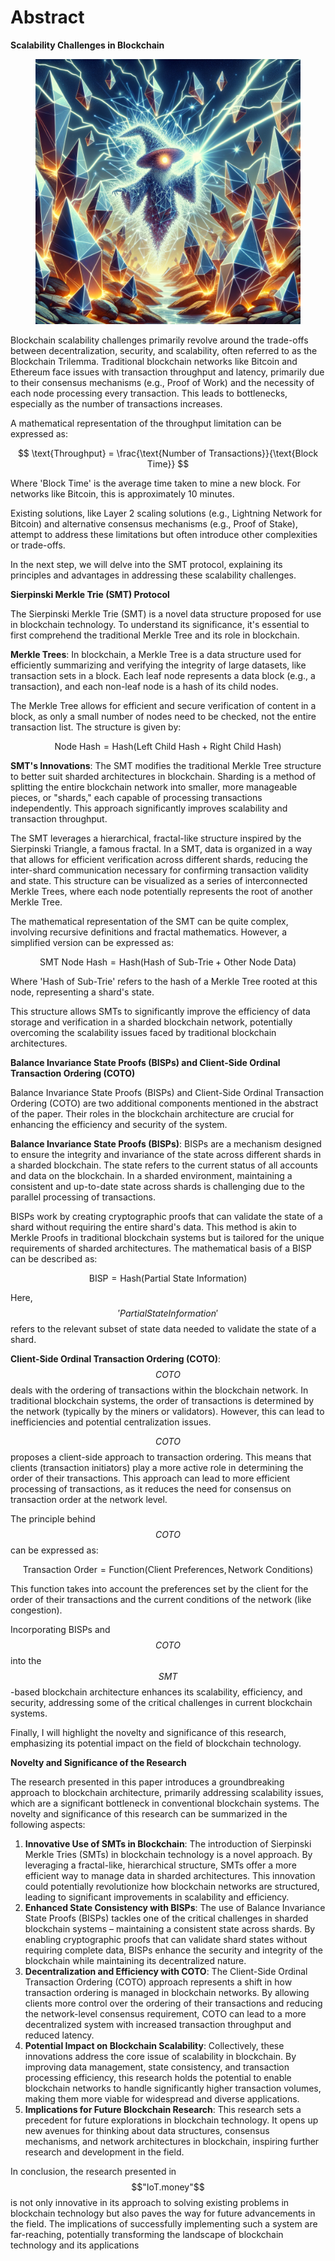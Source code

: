 # Abstract

**Scalability Challenges in Blockchain**

<figure><img src=".gitbook/assets/I_want_you_to_draw_a_bunch_of_sierpinski_triangle_glowing_crystal_shards_sticking_out_of_the_ground,_and_they_all_have_glowing_electric_beams_all_emitting_to_a_central_sierpinski_triangle_shaped_hat_wearing_wizard_that_has_an_eye_in_the_mid.png" alt=""><figcaption></figcaption></figure>

Blockchain scalability challenges primarily revolve around the trade-offs between decentralization, security, and scalability, often referred to as the Blockchain Trilemma. Traditional blockchain networks like Bitcoin and Ethereum face issues with transaction throughput and latency, primarily due to their consensus mechanisms (e.g., Proof of Work) and the necessity of each node processing every transaction. This leads to bottlenecks, especially as the number of transactions increases.

A mathematical representation of the throughput limitation can be expressed as:

$$
\text{Throughput} = \frac{\text{Number of Transactions}}{\text{Block Time}}
$$

Where 'Block Time' is the average time taken to mine a new block. For networks like Bitcoin, this is approximately 10 minutes.

Existing solutions, like Layer 2 scaling solutions (e.g., Lightning Network for Bitcoin) and alternative consensus mechanisms (e.g., Proof of Stake), attempt to address these limitations but often introduce other complexities or trade-offs.

In the next step, we will delve into the SMT protocol, explaining its principles and advantages in addressing these scalability challenges.

**Sierpinski Merkle Trie (SMT) Protocol**

The Sierpinski Merkle Trie (SMT) is a novel data structure proposed for use in blockchain technology. To understand its significance, it's essential to first comprehend the traditional Merkle Tree and its role in blockchain.

**Merkle Trees**: In blockchain, a Merkle Tree is a data structure used for efficiently summarizing and verifying the integrity of large datasets, like transaction sets in a block. Each leaf node represents a data block (e.g., a transaction), and each non-leaf node is a hash of its child nodes.

The Merkle Tree allows for efficient and secure verification of content in a block, as only a small number of nodes need to be checked, not the entire transaction list. The structure is given by:

$$
\text{Node Hash} = \text{Hash}(\text{Left Child Hash} + \text{Right Child Hash})
$$

**SMT's Innovations**: The SMT modifies the traditional Merkle Tree structure to better suit sharded architectures in blockchain. Sharding is a method of splitting the entire blockchain network into smaller, more manageable pieces, or "shards," each capable of processing transactions independently. This approach significantly improves scalability and transaction throughput.

The SMT leverages a hierarchical, fractal-like structure inspired by the Sierpinski Triangle, a famous fractal. In a SMT, data is organized in a way that allows for efficient verification across different shards, reducing the inter-shard communication necessary for confirming transaction validity and state. This structure can be visualized as a series of interconnected Merkle Trees, where each node potentially represents the root of another Merkle Tree.

The mathematical representation of the SMT can be quite complex, involving recursive definitions and fractal mathematics. However, a simplified version can be expressed as:

$$
\text{SMT Node Hash} = \text{Hash}(\text{Hash of Sub-Trie} + \text{Other Node Data})
$$

Where 'Hash of Sub-Trie' refers to the hash of a Merkle Tree rooted at this node, representing a shard's state.

This structure allows SMTs to significantly improve the efficiency of data storage and verification in a sharded blockchain network, potentially overcoming the scalability issues faced by traditional blockchain architectures.

**Balance Invariance State Proofs (BISPs) and Client-Side Ordinal Transaction Ordering (COTO)**

Balance Invariance State Proofs (BISPs) and Client-Side Ordinal Transaction Ordering (COTO) are two additional components mentioned in the abstract of the paper. Their roles in the blockchain architecture are crucial for enhancing the efficiency and security of the system.

**Balance Invariance State Proofs (BISPs)**: BISPs are a mechanism designed to ensure the integrity and invariance of the state across different shards in a sharded blockchain. The state refers to the current status of all accounts and data on the blockchain. In a sharded environment, maintaining a consistent and up-to-date state across shards is challenging due to the parallel processing of transactions.

BISPs work by creating cryptographic proofs that can validate the state of a shard without requiring the entire shard's data. This method is akin to Merkle Proofs in traditional blockchain systems but is tailored for the unique requirements of sharded architectures. The mathematical basis of a BISP can be described as:

$$
\text{BISP} = \text{Hash}(\text{Partial State Information})
$$

Here, $$'Partial State Information'$$ refers to the relevant subset of state data needed to validate the state of a shard.

**Client-Side Ordinal Transaction Ordering (COTO)**: $$COTO$$ deals with the ordering of transactions within the blockchain network. In traditional blockchain systems, the order of transactions is determined by the network (typically by the miners or validators). However, this can lead to inefficiencies and potential centralization issues.

$$COTO$$ proposes a client-side approach to transaction ordering. This means that clients (transaction initiators) play a more active role in determining the order of their transactions. This approach can lead to more efficient processing of transactions, as it reduces the need for consensus on transaction order at the network level.

The principle behind $$COTO$$ can be expressed as:

$$
\text{Transaction Order} = \text{Function}(\text{Client Preferences}, \text{Network Conditions})
$$

This function takes into account the preferences set by the client for the order of their transactions and the current conditions of the network (like congestion).

Incorporating BISPs and $$COTO$$ into the $$SMT$$-based blockchain architecture enhances its scalability, efficiency, and security, addressing some of the critical challenges in current blockchain systems.

Finally, I will highlight the novelty and significance of this research, emphasizing its potential impact on the field of blockchain technology.

**Novelty and Significance of the Research**

The research presented in this paper introduces a groundbreaking approach to blockchain architecture, primarily addressing scalability issues, which are a significant bottleneck in conventional blockchain systems. The novelty and significance of this research can be summarized in the following aspects:

1. **Innovative Use of SMTs in Blockchain**: The introduction of Sierpinski Merkle Tries (SMTs) in blockchain technology is a novel approach. By leveraging a fractal-like, hierarchical structure, SMTs offer a more efficient way to manage data in sharded architectures. This innovation could potentially revolutionize how blockchain networks are structured, leading to significant improvements in scalability and efficiency.
2. **Enhanced State Consistency with BISPs**: The use of Balance Invariance State Proofs (BISPs) tackles one of the critical challenges in sharded blockchain systems – maintaining a consistent state across shards. By enabling cryptographic proofs that can validate shard states without requiring complete data, BISPs enhance the security and integrity of the blockchain while maintaining its decentralized nature.
3. **Decentralization and Efficiency with COTO**: The Client-Side Ordinal Transaction Ordering (COTO) approach represents a shift in how transaction ordering is managed in blockchain networks. By allowing clients more control over the ordering of their transactions and reducing the network-level consensus requirement, COTO can lead to a more decentralized system with increased transaction throughput and reduced latency.
4. **Potential Impact on Blockchain Scalability**: Collectively, these innovations address the core issue of scalability in blockchain. By improving data management, state consistency, and transaction processing efficiency, this research holds the potential to enable blockchain networks to handle significantly higher transaction volumes, making them more viable for widespread and diverse applications.
5. **Implications for Future Blockchain Research**: This research sets a precedent for future explorations in blockchain technology. It opens up new avenues for thinking about data structures, consensus mechanisms, and network architectures in blockchain, inspiring further research and development in the field.

In conclusion, the research presented in $$"IoT.money"$$ is not only innovative in its approach to solving existing problems in blockchain technology but also paves the way for future advancements in the field. The implications of successfully implementing such a system are far-reaching, potentially transforming the landscape of blockchain technology and its applications
